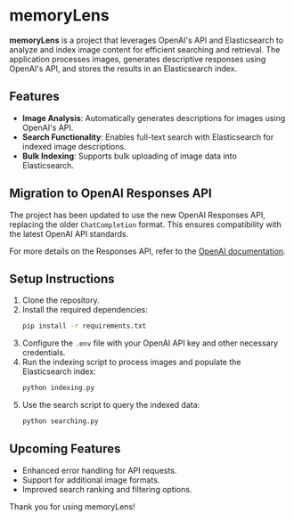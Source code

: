 # memoryLens

**memoryLens** is a project that leverages OpenAI's API and Elasticsearch to analyze and index image content for efficient searching and retrieval. The application processes images, generates descriptive responses using OpenAI's API, and stores the results in an Elasticsearch index.

## Features

- **Image Analysis**: Automatically generates descriptions for images using OpenAI's API.
- **Search Functionality**: Enables full-text search with Elasticsearch for indexed image descriptions.
- **Bulk Indexing**: Supports bulk uploading of image data into Elasticsearch.

## Migration to OpenAI Responses API

The project has been updated to use the new OpenAI Responses API, replacing the older `ChatCompletion` format. This ensures compatibility with the latest OpenAI API standards.

For more details on the Responses API, refer to the [OpenAI documentation](https://community.openai.com/t/introducing-the-responses-api/1140929).

## Setup Instructions

1. Clone the repository.
2. Install the required dependencies:
   ```bash
   pip install -r requirements.txt
   ```
3. Configure the `.env` file with your OpenAI API key and other necessary credentials.
4. Run the indexing script to process images and populate the Elasticsearch index:
   ```bash
   python indexing.py
   ```
5. Use the search script to query the indexed data:
   ```bash
   python searching.py
   ```

## Upcoming Features

- Enhanced error handling for API requests.
- Support for additional image formats.
- Improved search ranking and filtering options.

Thank you for using memoryLens!
